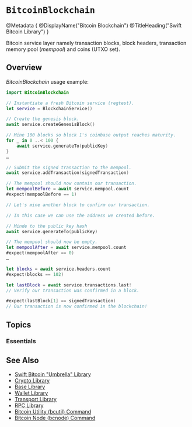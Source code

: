 # ``BitcoinBlockchain``

@Metadata {
    @DisplayName("Bitcoin Blockchain")
    @TitleHeading("Swift Bitcoin Library")
}

Bitcoin service layer namely transaction blocks, block headers, transaction memory pool (_mempool_) and coins (UTXO set). 

## Overview

_BitcoinBlockchain_ usage example:

```swift
import BitcoinBlockchain

// Instantiate a fresh Bitcoin service (regtest).
let service = BlockchainService()

// Create the genesis block.
await service.createGenesisBlock()

// Mine 100 blocks so block 1's coinbase output reaches maturity.
for _ in 0 ..< 100 {
    await service.generateTo(publicKey)
}
…

// Submit the signed transaction to the mempool.
await service.addTransaction(signedTransaction)

// The mempool should now contain our transaction.
let mempoolBefore = await service.mempool.count
#expect(mempoolBefore == 1)

// Let's mine another block to confirm our transaction.

// In this case we can use the address we created before.

// Minde to the public key hash
await service.generateTo(publicKey)

// The mempool should now be empty.
let mempoolAfter = await service.mempool.count
#expect(mempoolAfter == 0)
…

let blocks = await service.headers.count
#expect(blocks == 102)

let lastBlock = await service.transactions.last!
// Verify our transaction was confirmed in a block.

#expect(lastBlock[1] == signedTransaction)
// Our transaction is now confirmed in the blockchain!
```

## Topics

### Essentials


## See Also

- [Swift Bitcoin "Umbrella" Library][swiftbitcoin]
- [Crypto Library][crypto]
- [Base Library][base]
- [Wallet Library][wallet]
- [Transport Library][transport]
- [RPC Library][rpc]
- [Bitcoin Utility (bcutil) Command][bcutil]
- [Bitcoin Node (bcnode) Command][bcnode]

<!-- links -->

[swiftbitcoin]: https://swift-bitcoin.github.io/docc/documentation/bitcoin/
[crypto]: https://swift-bitcoin.github.io/docc/crypto/documentation/bitcoincrypto/
[base]: https://swift-bitcoin.github.io/docc/base/documentation/bitcoinbase/
[wallet]: https://swift-bitcoin.github.io/docc/wallet/documentation/bitcoinwallet/
[transport]: https://swift-bitcoin.github.io/docc/transport/documentation/bitcointransport/
[rpc]: https://swift-bitcoin.github.io/docc/rpc/documentation/bitcoinrpc/
[bcnode]: https://swift-bitcoin.github.io/docc/bcnode/documentation/bitcoinnode/
[bcutil]: https://swift-bitcoin.github.io/docc/bcutil/documentation/bitcoinutility/
